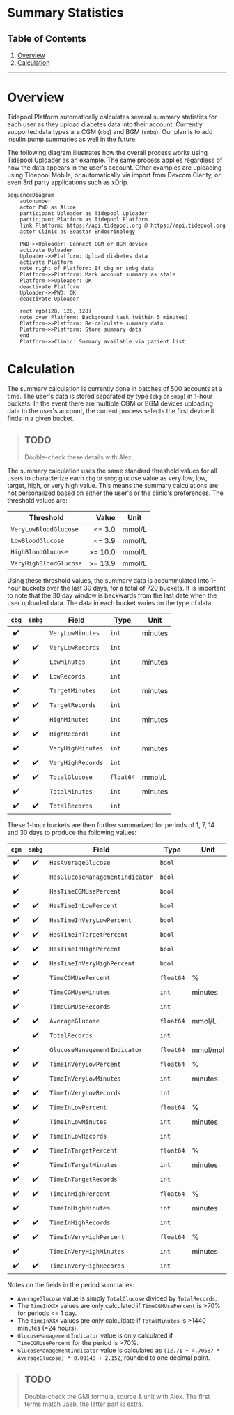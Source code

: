 <!-- omit in toc -->
# Summary Statistics

<!-- omit in toc -->
## Table of Contents

1. [Overview](#overview)
2. [Calculation](#calculation)

---

# Overview

Tidepool Platform automatically calculates several summary statistics for each user as they upload diabetes data into their account. Currently supported data types are CGM (`cbg`) and BGM (`smbg`). Our plan is to add insulin pump summaries as well in the future.

The following diagram illustrates how the overall process works using Tidepool Uploader as an example. The same process applies regardless of how the data appears in the user's account. Other examples are uploading using Tidepool Mobile, or automatically via import from Dexcom Clarity, or even 3rd party applications such as xDrip.

```mermaid
sequenceDiagram
    autonumber
    actor PWD as Alice
    participant Uploader as Tidepool Uploader
    participant Platform as Tidepool Platform
    link Platform: https://api.tidepool.org @ https://api.tidepool.org
    actor Clinic as Seastar Endocrinology

    PWD->>Uploader: Connect CGM or BGM device
    activate Uploader
    Uploader->>Platform: Upload diabetes data
    activate Platform
    note right of Platform: If cbg or smbg data
    Platform->>Platform: Mark account summary as stale
    Platform->>Uploader: OK
    deactivate Platform
    Uploader->>PWD: OK
    deactivate Uploader

    rect rgb(128, 128, 128)
    note over Platform: Background task (within 5 minutes)
    Platform->>Platform: Re-calculate summary data
    Platform->>Platform: Store summary data
    end
    Platform->>Clinic: Summary available via patient list
```

# Calculation

The summary calculation is currently done in batches of 500 accounts at a time. The user's data is stored separated by type (`cbg` or `smbg`) in 1-hour buckets. In the event there are multiple CGM or BGM devices uploading data to the user's account, the current process selects the first device it finds in a given bucket.

<!-- theme: warning -->

> ## TODO
>
> Double-check these details with Alex.

The summary calculation uses the same standard threshold values for all users to characterize each `cbg` or `smbg` glucose value as very low, low, target, high, or very high value. This means the summary calculations are not personalized based on either the user's or the clinic's preferences. The threshold values are:

| Threshold              |   Value | Unit   |
| ---------------------- | ------: | ------ |
| `VeryLowBloodGlucose`  |  <= 3.0 | mmol/L |
| `LowBloodGlucose`      |  <= 3.9 | mmol/L |
| `HighBloodGlucose`     | >= 10.0 | mmol/L |
| `VeryHighBloodGlucose` | >= 13.9 | mmol/L |

Using these threshold values, the summary data is accummulated into 1-hour buckets over the last 30 days, for a total of 720 buckets. It is important to note that the 30 day window is backwards from the last date when the user uploaded data. The data in each bucket varies on the type of data:

|       `cbg`        |       `smbg`       | Field             | Type      | Unit    |
| :----------------: | :----------------: | ----------------- | --------- | ------- |
| :heavy_check_mark: |                    | `VeryLowMinutes`  | `int`     | minutes |
| :heavy_check_mark: | :heavy_check_mark: | `VeryLowRecords`  | `int`     |         |
| :heavy_check_mark: |                    | `LowMinutes`      | `int`     | minutes |
| :heavy_check_mark: | :heavy_check_mark: | `LowRecords`      | `int`     |         |
| :heavy_check_mark: |                    | `TargetMinutes`   | `int`     | minutes |
| :heavy_check_mark: | :heavy_check_mark: | `TargetRecords`   | `int`     |         |
| :heavy_check_mark: |                    | `HighMinutes`     | `int`     | minutes |
| :heavy_check_mark: | :heavy_check_mark: | `HighRecords`     | `int`     |         |
| :heavy_check_mark: |                    | `VeryHighMinutes` | `int`     | minutes |
| :heavy_check_mark: | :heavy_check_mark: | `VeryHighRecords` | `int`     |         |
| :heavy_check_mark: | :heavy_check_mark: | `TotalGlucose`    | `float64` | mmol/L  |
| :heavy_check_mark: |                    | `TotalMinutes`    | `int`     | minutes |
| :heavy_check_mark: | :heavy_check_mark: | `TotalRecords`    | `int`     |         |

These 1-hour buckets are then further summarized for periods of 1, 7, 14 and 30 days to produce the following values:

|       `cgm`        |       `smbg`       | Field                           | Type      | Unit     |
| :----------------: | :----------------: | ------------------------------- | --------- | -------- |
| :heavy_check_mark: | :heavy_check_mark: | `HasAverageGlucose`             | `bool`    |          |
| :heavy_check_mark: |                    | `HasGlucoseManagementIndicator` | `bool`    |          |
| :heavy_check_mark: |                    | `HasTimeCGMUsePercent`          | `bool`    |          |
| :heavy_check_mark: | :heavy_check_mark: | `HasTimeInLowPercent`           | `bool`    |          |
| :heavy_check_mark: | :heavy_check_mark: | `HasTimeInVeryLowPercent`       | `bool`    |          |
| :heavy_check_mark: | :heavy_check_mark: | `HasTimeInTargetPercent`        | `bool`    |          |
| :heavy_check_mark: | :heavy_check_mark: | `HasTimeInHighPercent`          | `bool`    |          |
| :heavy_check_mark: | :heavy_check_mark: | `HasTimeInVeryHighPercent`      | `bool`    |          |
| :heavy_check_mark: |                    | `TimeCGMUsePercent`             | `float64` | %        |
| :heavy_check_mark: |                    | `TimeCGMUseMinutes`             | `int`     | minutes  |
| :heavy_check_mark: |                    | `TimeCGMUseRecords`             | `int`     |          |
| :heavy_check_mark: | :heavy_check_mark: | `AverageGlucose`                | `float64` | mmol/L   |
|                    | :heavy_check_mark: | `TotalRecords`                  | `int`     |          |
| :heavy_check_mark: |                    | `GlucoseManagementIndicator`    | `float64` | mmol/mol |
| :heavy_check_mark: | :heavy_check_mark: | `TimeInVeryLowPercent`          | `float64` | %        |
| :heavy_check_mark: |                    | `TimeInVeryLowMinutes`          | `int`     | minutes  |
| :heavy_check_mark: | :heavy_check_mark: | `TimeInVeryLowRecords`          | `int`     |          |
| :heavy_check_mark: | :heavy_check_mark: | `TimeInLowPercent`              | `float64` | %        |
| :heavy_check_mark: |                    | `TimeInLowMinutes`              | `int`     | minutes  |
| :heavy_check_mark: | :heavy_check_mark: | `TimeInLowRecords`              | `int`     |          |
| :heavy_check_mark: | :heavy_check_mark: | `TimeInTargetPercent`           | `float64` | %        |
| :heavy_check_mark: |                    | `TimeInTargetMinutes`           | `int`     | minutes  |
| :heavy_check_mark: | :heavy_check_mark: | `TimeInTargetRecords`           | `int`     |          |
| :heavy_check_mark: | :heavy_check_mark: | `TimeInHighPercent`             | `float64` | %        |
| :heavy_check_mark: |                    | `TimeInHighMinutes`             | `int`     | minutes  |
| :heavy_check_mark: | :heavy_check_mark: | `TimeInHighRecords`             | `int`     |          |
| :heavy_check_mark: | :heavy_check_mark: | `TimeInVeryHighPercent`         | `float64` | %        |
| :heavy_check_mark: |                    | `TimeInVeryHighMinutes`         | `int`     | minutes  |
| :heavy_check_mark: | :heavy_check_mark: | `TimeInVeryHighRecords`         | `int`     |          |

Notes on the fields in the period summaries:

- `AverageGlucose` value is simply `TotalGlucose` divided by `TotalRecords`.
- The `TimeInXXX` values are only calculated if `TimeCGMUsePercent` is >70% for periods <= 1 day.
- The `TimeInXXX` values are only calculdate if `TotalMinutes` is >1440 minutes (=24 hours).
- `GlucoseManagementIndicator` value is only calculated if `TimeCGMUsePercent` for the period is >70%.
- `GlucoseManagementIndicator` value is calculated as `(12.71 + 4.70587 * AverageGlucose) * 0.09148 + 2.152`, rounded to one decimal point.

<!-- theme: warning -->

> ## TODO
>
> Double-check the GMI formula, source & unit with Alex. The first terms match Jaeb, the latter part is extra.
